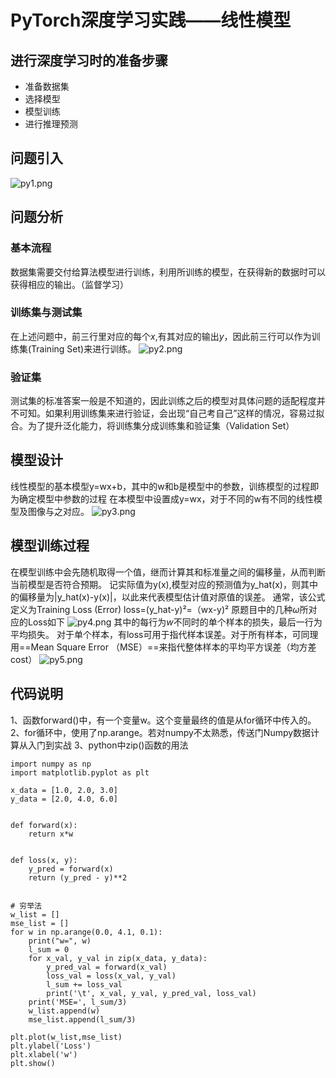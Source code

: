 # PyTorch深度学习实践——线性模型
## 进行深度学习时的准备步骤

 - 准备数据集
 - 选择模型
 - 模型训练
 - 进行推理预测
## 问题引入
![py1.png](https://cdn.acwing.com/media/article/image/2022/11/22/192601_2e1922a06a-py1.png) 
## 问题分析
### 基本流程
数据集需要交付给算法模型进行训练，利用所训练的模型，在获得新的数据时可以获得相应的输出。（监督学习）
### 训练集与测试集
在上述问题中，前三行里对应的每个$x$,有其对应的输出$y$，因此前三行可以作为训练集(Training Set)来进行训练。
![py2.png](https://cdn.acwing.com/media/article/image/2022/11/22/192601_2aa76a966a-py2.png) 
### 验证集
测试集的标准答案一般是不知道的，因此训练之后的模型对具体问题的适配程度并不可知。如果利用训练集来进行验证，会出现“自己考自己”这样的情况，容易过拟合。为了提升泛化能力，将训练集分成训练集和验证集（Validation Set）
## 模型设计
线性模型的基本模型y=wx+b，其中的w和b是模型中的参数，训练模型的过程即为确定模型中参数的过程
在本模型中设置成y=wx，对于不同的w有不同的线性模型及图像与之对应。
![py3.png](https://cdn.acwing.com/media/article/image/2022/11/22/192601_f7a813c96a-py3.png) 
## 模型训练过程
在模型训练中会先随机取得一个值，继而计算其和标准量之间的偏移量，从而判断当前模型是否符合预期。
记实际值为y(x),模型对应的预测值为y_hat(x)，则其中的偏移量为|y_hat(x)-y(x)|，以此来代表模型估计值对原值的误差。
通常，该公式定义为Training Loss (Error)
loss=(y_hat-y)²=（wx-y)²
原题目中的几种$\omega$所对应的Loss如下
![py4.png](https://cdn.acwing.com/media/article/image/2022/11/22/192601_948346826a-py4.png) 
其中的每行为$w$不同时的单个样本的损失，最后一行为平均损失。
对于单个样本，有loss可用于指代样本误差。对于所有样本，可同理用==Mean Square Error （MSE）==来指代整体样本的平均平方误差（均方差cost）
![py5.png](https://cdn.acwing.com/media/article/image/2022/11/22/192601_badfa5c86a-py5.png) 
## 代码说明
1、函数forward()中，有一个变量w。这个变量最终的值是从for循环中传入的。
2、for循环中，使用了np.arange。若对numpy不太熟悉，传送门Numpy数据计算从入门到实战
3、python中zip()函数的用法

```
import numpy as np
import matplotlib.pyplot as plt
 
x_data = [1.0, 2.0, 3.0]
y_data = [2.0, 4.0, 6.0]
 
 
def forward(x):
    return x*w
 
 
def loss(x, y):
    y_pred = forward(x)
    return (y_pred - y)**2
 
 
# 穷举法
w_list = []
mse_list = []
for w in np.arange(0.0, 4.1, 0.1):
    print("w=", w)
    l_sum = 0
    for x_val, y_val in zip(x_data, y_data):
        y_pred_val = forward(x_val)
        loss_val = loss(x_val, y_val)
        l_sum += loss_val
        print('\t', x_val, y_val, y_pred_val, loss_val)
    print('MSE=', l_sum/3)
    w_list.append(w)
    mse_list.append(l_sum/3)
    
plt.plot(w_list,mse_list)
plt.ylabel('Loss')
plt.xlabel('w')
plt.show()    


```